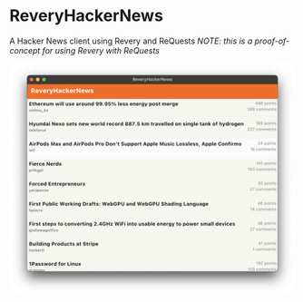 # ReveryHackerNews
A Hacker News client using Revery and ReQuests
*NOTE: this is a proof-of-concept for using Revery with ReQuests*

![Screenshot](https://github.com/zbaylin/ReveryHackerNews/blob/master/assets/scrot.png?raw=true)
